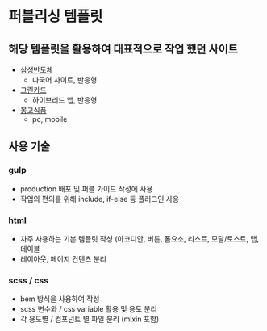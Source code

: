 # 퍼블리싱 템플릿 

## 해당 템플릿을 활용하여 대표적으로 작업 했던 사이트
- [삼성반도체](https://semiconductor.samsung.com/)
  - 다국어 사이트, 반응형  
- [그린카드](https://green-card.co.kr/app/mainPage.do)
  - 하이브리드 앱, 반응형   
- [몽고식품](https://www.monggofood.com/)
  - pc, mobile    

## 사용 기술

### gulp
- production 배포 및 퍼블 가이드 작성에 사용
- 작업의 편의를 위해 include, if-else 등 플러그인 사용 

### html
- 자주 사용하는 기본 템플릿 작성 (아코디안, 버튼, 폼요소, 리스트, 모달/토스트, 탭, 테이블
- 레이아웃, 페이지 컨텐츠 분리

### scss / css

- bem 방식을 사용하여 작성
- scss 변수와 / css variable 활용 및 용도 분리
- 각 용도별 / 컴포넌트 별 파일 분리 (mixin 포함)
